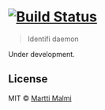 #  [![Build Status](https://secure.travis-ci.org/identifi/identifi-daemon.png?branch=master)](http://travis-ci.org/identifi/identifi-daemon)

> Identifi daemon

Under development.

<!--
## Install

```sh
$ npm install -g identifi-daemon
```


## Usage

```cli
identifi-daemon
```
-->

## License

MIT © [Martti Malmi](https://github.com/mmalmi)
